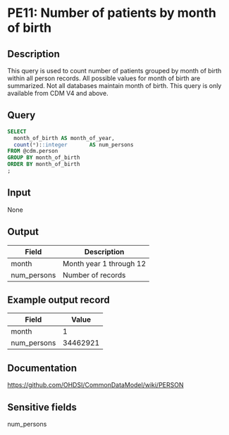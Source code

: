 <!---
Group:person
Name:PE11 Number of patients by month of birth
Author:Patrick Ryan
CDM Version:5.0
-->

# PE11: Number of patients by month of birth

## Description
This query is used to count number of patients grouped by month of birth within all person records. All possible values for month of birth are summarized. Not all databases maintain month of birth. This query is only available from CDM V4 and above.

## Query
```sql
SELECT
  month_of_birth AS month_of_year,
  count(*)::integer       AS num_persons
FROM @cdm.person
GROUP BY month_of_birth
ORDER BY month_of_birth
;
```

## Input

None

## Output

|  Field |  Description |
| --- | --- |
|  month |  Month year 1 through 12 |
|  num_persons |  Number of records |

## Example output record

| Field |  Value |
| --- | --- |
|  month |  1 |
|  num_persons |  34462921 |

## Documentation
https://github.com/OHDSI/CommonDataModel/wiki/PERSON

## Sensitive fields
num_persons

